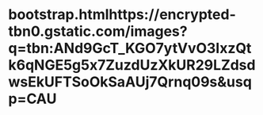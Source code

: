 # bootstrap.htmlhttps://encrypted-tbn0.gstatic.com/images?q=tbn:ANd9GcT_KGO7ytVvO3IxzQtk6qNGE5g5x7ZuzdUzXkUR29LZdsdwsEkUFTSoOkSaAUj7Qrnq09s&usqp=CAU
